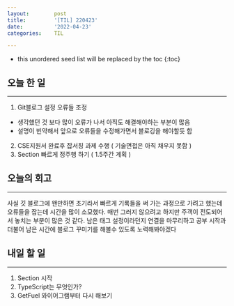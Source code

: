 ```yaml
---
layout:        post
title:         '[TIL] 220423'
date:          '2022-04-23'
categories:    TIL

---
```


<!--more-->

* this unordered seed list will be replaced by the toc
{:toc}


## 오늘 한 일 
---
 1. Git블로그 설정 오류들 조정
   - 생각했던 것 보다 많이 오류가 나서 아직도 해결해야하는 부분이 많음 
   - 설명이 빈약해서 앞으로 오류들을 수정해가면서 블로깅을 해야할듯 함 
 2. CSE지원서 완료후 잡서칭 과제 수행 ( 기술면접은 아직 채우지 못함 )
 3. Section 빠르게 정주행 하기 ( 1.5주간 계획 )

## 오늘의 회고 
--- 

사실 깃 블로그에 왠만하면 초기라서 빠르게 기록들을 써 가는 과정으로 가려고 했는데 오류들을 잡는데 시간을 많이 소모했다. 
매번 그러지 않으려고 하지만 주객이 전도되어서 놓치는 부분이 많은 것 같다. 남은 태그 설정이라던지 연결을 마무리하고 공부 시작과 더불어 
남은 시간에 블로그 꾸미기를 해볼수 있도록 노력해봐야겠다 

## 내일 할 일 
--- 

 1. Section 시작
 2. TypeScript는 무엇인가?
 3. GetFuel 와이어그램부터 다시 해보기